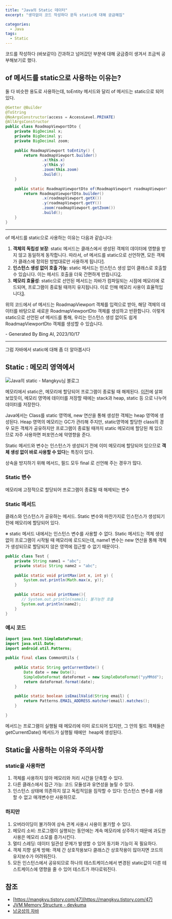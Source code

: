 ```yaml
---
title: "Java의 Static 데이터"
excerpt: "생각없이 코드 작성하다 문득 static에 대해 궁금해짐"

categories:
  - Java
tags:
  - Static
---
```

코드를 작성하다 (바보같이) 간과하고 넘어갔던 부분에 대해 궁금증이 생겨서 조금씩 공부해보기로 했다.

## of 메서드를 static으로 사용하는 이유는?

둘 다 비슷한 용도로 사용하는데, toEntity 메서드와 달리 of 메서드는 static으로 되어 있다.

```java
@Getter @Builder
@ToString
@NoArgsConstructor(access = AccessLevel.PRIVATE)
@AllArgsConstructor
public class RoadmapViewportDto {
    private BigDecimal x;
    private BigDecimal y;
    private BigDecimal zoom;
    
    public RoadmapViewport toEntity() {
        return RoadmapViewport.builder()
                .x(this.x)
                .y(this.y)
                .zoom(this.zoom)
                .build();
    }
    
    public static RoadmapViewportDto of(RoadmapViewport roadmapViewport) {
        return RoadmapViewportDto.builder()
                .x(roadmapViewport.getX())
                .y(roadmapViewport.getY())
                .zoom(roadmapViewport.getZoom())
                .build();
    }
}
```

---

of 메서드를 static으로 사용하는 이유는 다음과 같습니다:

1.  **객체의 독립성 보장**: static 메서드는 클래스에서 생성된 객체의 데이터에 영향을 받지 않고 동일하게 동작합니다. 따라서, of 메서드를 static으로 선언하면, 모든 객체가 클래스에 정의된 방법대로만 사용하게 됩니다[1](https://bing.com/search?q=%EC%9E%90%EB%B0%94%EC%97%90%EC%84%9C+of+%EB%A9%94%EC%84%9C%EB%93%9C%EB%A5%BC+static%EC%9C%BC%EB%A1%9C+%EC%82%AC%EC%9A%A9%ED%95%98%EB%8A%94+%EC%9D%B4%EC%9C%A0).
2.  **인스턴스 생성 없이 호출 가능**: static 메서드는 인스턴스 생성 없이 클래스로 호출할 수 있습니다. 이는 메서드 호출을 더욱 간편하게 만듭니다[2](https://blog.naver.com/PostView.nhn?blogId=heartflow89&logNo=220959033435).
3.  **메모리 효율성**: static으로 선언된 메서드는 자바가 컴파일되는 시점에 메모리에 로드되며, 프로그램이 종료될 때까지 유지됩니다. 이로 인해 메모리 사용이 효율적입니다[3](https://junghn.tistory.com/entry/JAVA-%EC%9E%90%EB%B0%94%EC%9D%98-%EB%A9%94%EC%9D%B8-%EB%A9%94%EC%84%9C%EB%93%9C-public-static-voidString-args-%EB%A5%BC-%EC%82%AC%EC%9A%A9%ED%95%98%EB%8A%94-%EC%9D%B4%EC%9C%A0).

위의 코드에서 of 메서드는 RoadmapViewport 객체를 입력으로 받아, 해당 객체의 데이터를 바탕으로 새로운 RoadmapViewportDto 객체를 생성하고 반환합니다. 이렇게 static으로 선언된 of 메서드를 통해, 우리는 인스턴스 생성 없이도 쉽게 RoadmapViewportDto 객체를 생성할 수 있습니다.

\- Generated By Bing AI, 2023/10/17

---

그럼 자바에서 static에 대해 좀 더 알아봅시다

## Static : 메모리 영역에서

![Java의 static - Mangkyu님 블로그](https://1drv.ms/i/c/c4f97b3b64ae3e7a/IQQOx1LKCGrATp_Gh_x38DfwAQmPeguFvJSWWkHjQeez4V4?width=1024)

메모리에서 static은, 메모리에 할당되어 프로그램이 종료될 때 해제된다. [이전](https://dearmysolitude.tistory.com/20)에 살펴보았듯이, 메모리 영역에 데이터를 저장할 때에는 stack과 heap, static 등 으로 나누어 데이터를 저장한다.

Java에서는 Class를 static 영역에, new 연산을 통해 생성한 객체는 heap 영역에 생성된다. Heap 영역의 메모리는 GC가 관리해 주지만, static영역에 할당한 class의 경우 모든 객체가 공유하지만 프로그램이 종료될 때까지 static 메모리에 할당된 채 있으므로 자주 사용하면 퍼포먼스에 악영향을 준다.

Static 메서드와 변수는 인스턴스가 생성되기 전에 이미 메모리에 할당되어 있으므로 **객체 생성 없이 바로 사용할 수 있다**는 특징이 있다.

상속을 방지하기 위해 메서드, 필드 모두 final 로 선언해 주는 경우가 많다.

### Static 변수

메모리에 고정적으로 할당되어 프로그램이 종료될 때 해제되는 변수

### Static 메서드

클래스와 인스턴스가 공유하는 메서드. Static 변수와 마찬가지로 인스턴스가 생성되기 전에 메모리에 할당되어 있다.

※ static 메서드 내에서는 인스턴스 변수를 사용할 수 없다. Static 메서드는 객체 생성없이 프로그램이 시작될 때 메모리에 로드되는데, name1 변수는 new 연산을 통해 객체가 생성되므로 할당되지 않은 영역에 접근할 수 없기 때문이다.

```java
public class Test {
    private String name1 = "abc";
    private static String name2 = "abc";
 
    public static void printMax(int x, int y) {
        System.out.println(Math.max(x, y));
    }
         
    public static void printName(){
       // System.out.println(name1); 불가능한 호출
       System.out.println(name2);
    }
}
```

### 예시 코드

```java
import java.text.SimpleDateFormat;
import java.util.Date;
import android.util.Patterns;
 
public final class CommonUtils {
 
    public static String getCurrentDate() {
        Date date = new Date();
        SimpleDateFormat dateFormat = new SimpleDateFormat("yyMMdd");
        return dateFormat.format(date);
    }
     
    public static boolean isEmailValid(String email) {
        return Patterns.EMAIL_ADDRESS.matcher(email).matches();
    }
     
}
```

메서드는 프로그램이 실행될 때 메모리에 이미 로드되어 있지만, 그 안의 필드 객체들은 getCurrentDate() 메서드가 실행될 때에만  heap에 생성된다.

## Static을 사용하는 이유와 주의사항

### static을 사용하면

1.  객체를 사용하지 않아 메모리와 처리 시간을 단축할 수 있다.
2.  다른 클래스에서 접근 가능: 코드 모듈성과 유연성을 늘릴 수 있다.
3.  인스턴스 상태에 의존하지 않고 독립적임을 짐작할 수 있다: 인스턴스 변수를 사용할 수 없고 매개변수만 사용하므로.

### 하지만

1.  오버라이딩이 불가하여 상속 관계 사용시 사용이 불가할 수 있다.
2.  메모리 소비: 프로그램이 실행되는 동안에는 계속 메모리에 상주하기 때문에 과도한 사용은 메모리 소모를 증가시킨다.
3.  멀티 스레딩: 데이터 일관성 문제가 발생할 수 있어 동기화 기능이 꼭 필요하다.
4.  객체 지향 설계 방해: 객체 간 상호작용보다 클래스간 상호작용이 많아지면 코드의 유지보수가 어려워진다.
5.  모든 인스턴스에서 공유되므로 하나의 테스트케이스에서 변경된 static값이 다른 테스트케이스에 영향을 줄 수 있어 테스트가 까다로워진다.

## 참조

- [https://mangkyu.tistory.com/47](https://mangkyu.tistory.com/47)
- [JVM Memory Structure - devkuma](https://www.devkuma.com/docs/jvm/memory-structure/)
- [남궁성의 자바](https://www.youtube.com/watch?v=Fl4TzjPKAMU&ab_channel=%EB%82%A8%EA%B6%81%EC%84%B1%EC%9D%98%EC%A0%95%EC%84%9D%EC%BD%94%EB%94%A9)